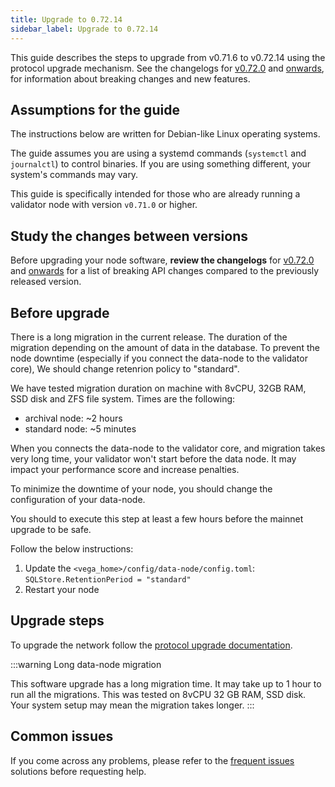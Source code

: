 ```yaml
---
title: Upgrade to 0.72.14
sidebar_label: Upgrade to 0.72.14
---
```


This guide describes the steps to upgrade from v0.71.6 to v0.72.14 using the protocol upgrade mechanism. See the changelogs for [v0.72.0](https://github.com/vegaprotocol/vega/releases/tag/v0.72.0) and [onwards](https://github.com/vegaprotocol/vega/releases/), for information about breaking changes and new features.

## Assumptions for the guide
The instructions below are written for Debian-like Linux operating systems.

The guide assumes you are using a systemd commands (`systemctl` and `journalctl`) to control binaries. If you are using something different, your system's commands may vary.

This guide is specifically intended for those who are already running a validator node with version `v0.71.0` or higher.

## Study the changes between versions
Before upgrading your node software, **review the changelogs** for [v0.72.0](https://github.com/vegaprotocol/vega/releases/tag/v0.72.0) and [onwards](https://github.com/vegaprotocol/vega/releases/) for a list of breaking API changes compared to the previously released version.

## Before upgrade
There is a long migration in the current release. The duration of the migration depending on the amount of data in the database. To prevent the node downtime (especially if you connect the data-node to the validator core), We should change retenrion policy to "standard".

We have tested migration duration on machine with 8vCPU, 32GB RAM, SSD disk and ZFS file system. Times are the following:

- archival node: ~2 hours
- standard node: ~5 minutes

When you connects the data-node to the validator core, and migration takes very long time, your validator won't start before the data node. It may impact your performance score and increase penalties.

To minimize the downtime of your node, you should change the configuration of your data-node.

You should to execute this step at least a few hours before the mainnet upgrade to be safe.

Follow the below instructions:

1. Update the `<vega_home>/config/data-node/config.toml`: `SQLStore.RetentionPeriod = "standard"`
2. Restart your node

## Upgrade steps
To upgrade the network follow the [protocol upgrade documentation](../how-to/upgrade-network.md).

:::warning Long data-node migration

This software upgrade has a long migration time. It may take up to 1 hour to run all the migrations. This was tested on 8vCPU 32 GB RAM, SSD disk. Your system setup may mean the migration takes longer.
:::

## Common issues
If you come across any problems, please refer to the [frequent issues](../how-to/solve-frequent-issues.md) solutions before requesting help.
